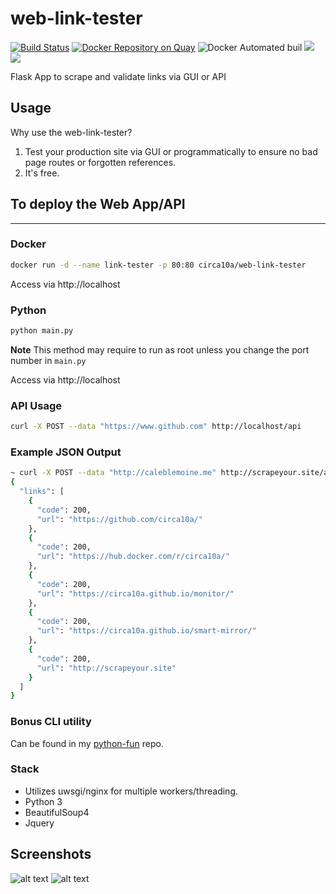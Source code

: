 # web-link-tester
[![Build Status](https://travis-ci.org/circa10a/web-link-tester.svg?branch=master)](https://travis-ci.org/circa10a/web-link-tester)
[![Docker Repository on Quay](https://quay.io/repository/circa10a/web-link-tester/status "Docker Repository on Quay")](https://quay.io/repository/circa10a/web-link-tester)
![Docker Automated buil](https://img.shields.io/docker/automated/jrottenberg/ffmpeg.svg)
[![](https://images.microbadger.com/badges/image/circa10a/web-link-tester.svg)](https://microbadger.com/images/circa10a/web-link-tester "Get your own image badge on microbadger.com")
[![](https://images.microbadger.com/badges/version/circa10a/web-link-tester.svg)](https://microbadger.com/images/circa10a/web-link-tester "Get your own version badge on microbadger.com")

Flask App to scrape and validate links via GUI or API

## Usage
Why use the web-link-tester?

1) Test your production site via GUI or programmatically to ensure no bad page routes or forgotten references.
2) It's free.

## To deploy the Web App/API
---

### Docker

```bash
docker run -d --name link-tester -p 80:80 circa10a/web-link-tester
```

Access via http://localhost

### Python

```bash
python main.py 
```
**Note** This method may require to run as root unless you change the port number in `main.py`

Access via http://localhost

### API Usage

```bash
curl -X POST --data "https://www.github.com" http://localhost/api
```

### Example JSON Output

```bash
~ curl -X POST --data "http://caleblemoine.me" http://scrapeyour.site/api
{
  "links": [
    {
      "code": 200,
      "url": "https://github.com/circa10a/"
    },
    {
      "code": 200,
      "url": "https://hub.docker.com/r/circa10a/"
    },
    {
      "code": 200,
      "url": "https://circa10a.github.io/monitor/"
    },
    {
      "code": 200,
      "url": "https://circa10a.github.io/smart-mirror/"
    },
    {
      "code": 200,
      "url": "http://scrapeyour.site"
    }
  ]
}
```

### Bonus CLI utility
Can be found in my [python-fun](https://github.com/circa10a/python-fun) repo.

### Stack
- Utilizes uwsgi/nginx for multiple workers/threading.
- Python 3
- BeautifulSoup4
- Jquery

## Screenshots

![alt text](https://i.imgur.com/cwC8HcK.png)
![alt text](https://i.imgur.com/9l6OHDX.png)
